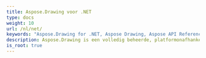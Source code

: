 ```yaml
---
title: Aspose.Drawing voor .NET
type: docs
weight: 10
url: /nl/net/
keywords: "Aspose.Drawing for .NET, Aspose Drawing, Aspose API Reference."
description: Aspose.Drawing is een volledig beheerde, platformonafhankelijke, complete 2D grafische bibliotheek voor het tekenen van tekst, geometrieën en afbeeldingen.
is_root: true
---
```

